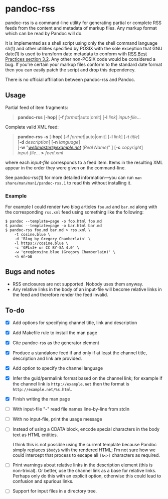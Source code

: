 # pandoc-rss

pandoc-rss is a command-line utility for generating partial or
complete RSS feeds from the content and metadata of markup files.
Any markup format which can be read by Pandoc will do.

It is implemented as a shell script using only the shell command
language sh(1) and other utilities specified by POSIX with the sole
exception that GNU date(1) is used to transform date metadata to
conform with [RSS Best Practices section
3.2](https://www.rssboard.org/rss-profile#data-types-datetime).  Any
other non-POSIX code would be considered a bug.  If you're certain
your markup files conform to the standard date format then you can
easily patch the script and drop this dependency.

There is no official affiliation between pandoc-rss and Pandoc.

## Usage

Partial feed of item fragments:

> **pandoc‑rss** [**‑hop**] [**‑f** *format*|auto|omit]
> [**‑l** *link*] *input‑file*...

Complete valid XML feed:

> **pandoc‑rss** **‑s** [‑**hop**] [**‑f** *format*|auto|omit]
> [**‑l** *link*] [**‑t** *title*] [**‑d** *description*]
> [**‑n** *language*]
> [**‑w** "*webmaster@example.net* (*Real Name*)" ]
> [**‑c** *copyright*] *input‑file*... **>** *feed.xml*

where each *input-file* corresponds to a feed item.  Items in the
resulting XML appear in the order they were given on the command-line.

See pandoc-rss(1) for more detailed information—you can run `man
share/man/man1/pandoc-rss.1` to read this without installing it.

### Example

For example I could render two blog articles `foo.md` and `bar.md`
along with the corresponding `rss.xml` feed using something like the
following:

    $ pandoc --template=page -o foo.html foo.md
    $ pandoc --template=page -o bar.html bar.md
    $ pandoc-rss foo.md bar.md > rss.xml \
        -t cosine.blue \
        -d 'Blog by Gregory Chamberlain' \
        -l https://cosine.blue \
        -c 'GPLv3+ or CC BY-SA 4.0' \
        -w 'greg@cosine.blue (Gregory Chamberlain)' \
        -n en-GB

## Bugs and notes

  - RSS enclosures are not supported.  Nobody uses them anyway.
  - Any relative links in the body of an input-file will become
    relative links in the feed and therefore render the feed invalid.

## To-do

  - [x] Add options for specifying channel title, link and description
  - [x] Add Makefile rule to install the man page
  - [x] Cite pandoc-rss as the generator element
  - [x] Produce a standalone feed if and only if at least the channel
    title, description and link are provided.
  - [x] Add option to specify the channel language
  - [x] Infer the guid/permalink format based on the channel link; for
    example if the channel link is `http://example.net` then the
    format is `http://example.net/%s.html`.
  - [x] Finish writing the man page
  - [ ] With input-file "-" read file names line-by-line from stdin
  - [ ] With no input-file, print the usage message
  - [ ] Instead of using a CDATA block, encode special characters in
    the body text as HTML entities.
	
    I think this is not possible using the current template because
    Pandoc simply replaces `$body$` with the rendered HTML; I’m not
    sure how we could intercept that process to escape all `[&<>]`
    characters as required.
  - [ ] Print warnings about relative links in the description element
    (this is non-trivial). Or better, use the channel link as a base
    for relative links. Perhaps only do this with an explicit option,
    otherwise this could lead to confusion and spurious links.
  - [ ] Support for input files in a directory tree.
